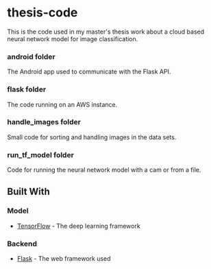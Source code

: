# thesis-code
This is the code used in my master's thesis work about a cloud based neural network model for image classification. 
### android folder
The Android app used to communicate with the Flask API.
### flask folder 
The code running on an AWS instance.
### handle_images folder
Small code for sorting and handling images in the data sets.
### run_tf_model folder 
Code for running the neural network model with a cam or from a file. 

## Built With
### Model 
* [TensorFlow](https://www.tensorflow.org/) - The deep learning framework 

### Backend 
* [Flask](http://flask.pocoo.org/) - The web framework used
